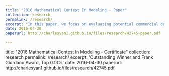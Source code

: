 ```yaml
---
title: "2016 Mathematical Contest In Modeling - Paper"
collection: research
permalink: /research/
excerpt: "In this paper, we focus on evaluating potential commercial opportunities in removing space debris that is currently revolving around the Earth in low Earth orbit since the growing number of aerospace debris has been a major concern around the world community. Three models are presented to analyze this problem from distinguishing perspectives, namely, the potential economical profits, the probability of collision and the role of the policy maker"
date: 2016-04-30
paperurl: http://charlesyan1.github.io/files/research/42745-paper.pdf

---
```

title: "2016 Mathematical Contest In Modeling - Certificate"
collection: research
permalink: /research/
excerpt: 'Outstanding Winner and Frank Giordano Award, Top 0.13%'
date: 2016-04-30
paperurl: http://charlesyan1.github.io/files/research/42745.pdf
